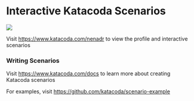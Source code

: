 # Interactive Katacoda Scenarios

[![](http://shields.katacoda.com/katacoda/nenadr/count.svg)](https://www.katacoda.com/nenadr "Get your profile on Katacoda.com")

Visit https://www.katacoda.com/nenadr to view the profile and interactive scenarios

### Writing Scenarios
Visit https://www.katacoda.com/docs to learn more about creating Katacoda scenarios

For examples, visit https://github.com/katacoda/scenario-example
